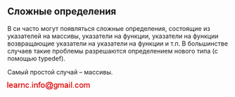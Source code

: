 ## Сложные определения

В си часто могут появляться сложные определения, состоящие из указателей на массивы, указатели на функции, указатели на функции возвращающие указатели на указатели на функции и т.п. В большинстве случаев такие проблемы разрешаются определением нового типа (с помощью typedef).

Самый простой случай – массивы.

![mail.png](../images/mail.png)


